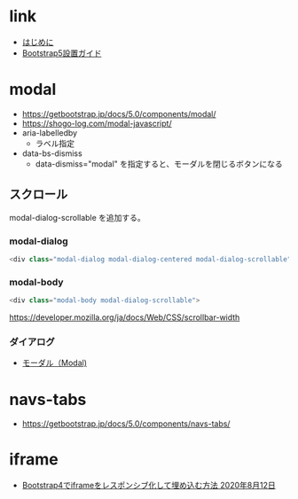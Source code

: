 # link
- [はじめに](https://getbootstrap.jp/docs/5.0/getting-started/introduction/)
- [Bootstrap5設置ガイド](https://bootstrap-guide.com/)

# modal
- https://getbootstrap.jp/docs/5.0/components/modal/
- https://shogo-log.com/modal-javascript/
- aria-labelledby
  - ラベル指定
- data-bs-dismiss
  - data-dismiss="modal" を指定すると、モーダルを閉じるボタンになる
## スクロール
modal-dialog-scrollable
を追加する。
### modal-dialog
```js
<div class="modal-dialog modal-dialog-centered modal-dialog-scrollable">
```
  
### modal-body
```js
<div class="modal-body modal-dialog-scrollable">
```
https://developer.mozilla.org/ja/docs/Web/CSS/scrollbar-width

### ダイアログ


- [モーダル（Modal)](https://bootstrap-guide.com/components/modal)


# navs-tabs
- https://getbootstrap.jp/docs/5.0/components/navs-tabs/

# iframe
- [Bootstrap4でiframeをレスポンシブ化して埋め込む方法 2020年8月12日](https://closet-land.com/bootstrap4/iframe-responsive/)

